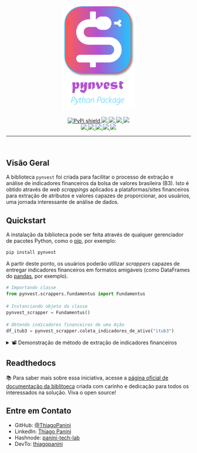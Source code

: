 <div align="center">
    <br><img src="https://github.com/ThiagoPanini/pynvest/blob/v0.1.x/docs/assets/imgs/logo/logo-com-nome.png?raw=true" width=200 alt="pynvest-logo">
</div>

<div align="center">  
  <br>

  <a href="https://pypi.org/project/pynvest/">
    <img src="https://img.shields.io/pypi/v/pynvest?style=flate&logo=python&logoColor=FFFFFF&color=22C7FF" alt="PyPi shield">
  </a>

  <a href="">
    <img src="https://img.shields.io/pypi/dm/pynvest?logo=pypi&logoColor=FFFFFF&color=B252D0">
  </a>
  
  <a href="">
    <img src="https://img.shields.io/github/actions/workflow/status/ThiagoPanini/pynvest/ci-main.yml?label=ci&logo=github&logoColor=FFFFFF">
  </a>

  <a href="https://codecov.io/github/ThiagoPanini/pynvest">
    <img src="https://codecov.io/github/ThiagoPanini/pynvest/branch/main/graph/badge.svg?token=L4KO1RM63H">
  </a>

  <a href="https://pynvest.readthedocs.io/en/latest/?badge=latest">
    <img src="https://readthedocs.org/projects/pynvest/badge/?version=latest">
  </a>

  <br>

  <a href="https://www.python.org/">
    <img src="https://img.shields.io/badge/python-grey?style=for-the-badge&logo=python&logoColor=22C7FF">
  </a>

  <a href="https://docs.pytest.org/">
    <img src="https://img.shields.io/badge/pytest-grey?style=for-the-badge&logo=pytest&logoColor=22C7FF">
  </a>

  <a href="https://www.mkdocs.org/">
    <img src="https://img.shields.io/badge/mkdocs-grey?style=for-the-badge&logo=markdown&logoColor=22C7FF">
  </a>

  <a href="https://readthedocs.org/">
    <img src="https://img.shields.io/badge/readthedocs-grey?style=for-the-badge&logo=readthedocs&logoColor=22C7FF">
  </a>

  <a href="https://github.com/">
    <img src="https://img.shields.io/badge/github-grey?style=for-the-badge&logo=github&logoColor=22C7FF">
  </a>

</div>

___

<div align="center">
  <br>
</div>


## Visão Geral

A biblioteca `pynvest` foi criada para facilitar o processo de extração e análise de indicadores financeiros da bolsa de valores brasileira (B3). Isto é obtido através de *web scrappings* aplicados a plataformas/sites financeiros para extração de atributos e valores capazes de proporcionar, aos usuários, uma jornada interessante de análise de dados.

## Quickstart

A instalação da biblioteca pode ser feita através de qualquer gerenciador de pacotes Python, como o [pip](https://pip.pypa.io/en/stable/), por exemplo:

```python
pip install pynvest
```

A partir deste ponto, os usuários poderão utilizar *scrappers* capazes de entregar indicadores financeiros em formatos amigáveis (como DataFrames do [pandas](https://pandas.pydata.org/docs/index.html), por exemplo).

```python
# Importando classe
from pynvest.scrappers.fundamentus import Fundamentus

# Instanciando objeto da classe
pynvest_scrapper = Fundamentus()

# Obtendo indicadores financeiros de uma Ação
df_itub3 = pynvest_scrapper.coleta_indicadores_de_ativo("itub3")
```

<details>
  <summary>📽️ Demonstração de método de extração de indicadores financeiros</summary>

  [![Um GIF mostrando a execução do método coleta_indicadores_de_ativo() com o parâmetro "ticker" igual a uma ação (ex: "itub3")](https://github.com/ThiagoPanini/pynvest/blob/docs/atualizacao-de-documentacao/docs/assets/gifs/pynvest-coleta_indicadores_de_ativo_acao.gif?raw=true)](https://github.com/ThiagoPanini/pynvest/blob/docs/atualizacao-de-documentacao/docs/assets/gifs/pynvest-coleta_indicadores_de_ativo_acao.gif?raw=true)
  
</details>

## Readthedocs

📚 Para saber mais sobre essa iniciativa, acesse a [página oficial de documentação da biblitoeca](https://pynvest.readthedocs.io/pt/latest/) criada com carinho e dedicação para todos os interessados na solução. Viva o open source!


## Entre em Contato

- GitHub: [@ThiagoPanini](https://github.com/ThiagoPanini)
- LinkedIn: [Thiago Panini](https://www.linkedin.com/in/thiago-panini/)
- Hashnode: [panini-tech-lab](https://panini.hashnode.dev/)
- DevTo: [thiagopanini](https://dev.to/thiagopanini)